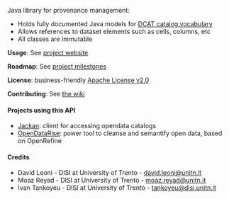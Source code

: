 Java library for provenance management:

 * Holds fully documented Java models for  <a href="http://www.w3.org/TR/vocab-dcat/" target="_blank"> DCAT catalog vocabulary </a>
 * Allows references to dataset elements such as cells, columns, etc
 * All classes are immutable

**Usage**: See [project website](http://opendatatrentino.github.io/traceprov/)

**Roadmap**: See [project milestones](../../milestones)

**License**: business-friendly [Apache License v2.0](LICENSE.txt)

**Contributing**: See [the wiki](../../wiki)

#### Projects using this API

* [Jackan](https://github.com/opendatatrentino/jackan): client for accessing opendata catalogs
* [OpenDataRise](https://github.com/opendatatrentino/OpenDataRise): power tool to cleanse and semantify open data, based on OpenRefine

#### Credits

* David Leoni - DISI at University of Trento - david.leoni@unitn.it
* Moaz Reyad - DISI at University of Trento - moaz.reyad@unitn.it
* Ivan Tankoyeu - DISI at University of Trento - tankoyeu@disi.unitn.it
